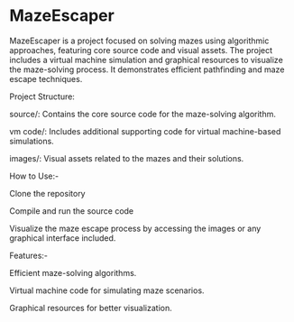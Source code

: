 # MazeEscaper
 MazeEscaper is a project focused on solving mazes using algorithmic approaches, featuring core source code and visual assets. The project includes a virtual machine simulation and graphical resources to visualize the maze-solving process. It demonstrates efficient pathfinding and maze escape techniques.

Project Structure:

source/: Contains the core source code for the maze-solving algorithm.

vm code/: Includes additional supporting code for virtual machine-based simulations.

images/: Visual assets related to the mazes and their solutions.

How to Use:-

Clone the repository

Compile and run the source code

Visualize the maze escape process by accessing the images or any graphical interface included.

Features:-

Efficient maze-solving algorithms.

Virtual machine code for simulating maze scenarios.

Graphical resources for better visualization.
